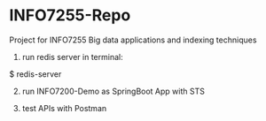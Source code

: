 # INFO7255-Repo
Project for INFO7255 Big data applications and indexing techniques

1. run redis server in terminal:

$ redis-server

2. run INFO7200-Demo as SpringBoot App with STS

3. test APIs with Postman
